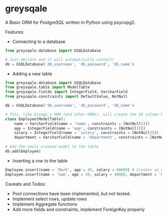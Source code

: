 # greysqale
A Basic ORM for PostgreSQL written in Python using psycopg2.

Features:
- Connecting to a database
```python
from greysqale.database import GSQLDatabase

# Just declare and it will automatically connect!
db = GSQLDatabase('db_username', 'db_password', 'db_name')

```
- Adding a new table
```python
from greysqale.database import GSQLDatabase
from greysqale.table import ModelTable
from greysqale.fields import IntegerField, VarcharField
from greysqale.constraints import DefaultValue, NotNull

db = GSQLDatabase('db_username', 'db_password', 'db_name')

# This, like Django's ORM (and other ORMs), will create the ID column by itself, so no need to specify explicitly!
class Employee(ModelTable):
    name = VarcharField(name = 'name', constraints = [NotNull()])
    age = IntegerField(name = 'age', constraints = [NotNull()])
    salary = IntegerField(name = 'salary', constraints = [NotNull()])
    department = VarcharField(name = 'department', constraints = [NotNull(), DefaultValue('IT')])
    
# Add the newly created model to the table
db.add(Employee)
```
- Inserting a row to the table
```python
Employee.insert(name = 'Mark', age = 45, salary = 60000) # Creates an employee with default department IT
Employee.insert(name = 'Sam', age = 39, salary = 40000, department = 'HR')
```

Caveats and Todos:
- Pool connections have been implemented, but not tested.
- Implement select rows, update rows
- Implement Aggregate functions
- Add more fields and constraints, implement ForeignKey properly
